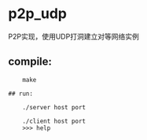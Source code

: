 # p2p_udp
P2P实现，使用UDP打洞建立对等网络实例


## compile:
    
        make

	## run:

	    ./server host port

	    ./client host port
	    >>> help


